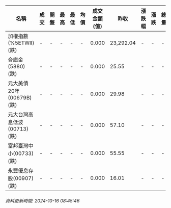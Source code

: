 | 名稱 | 成交 | 開盤 | 最高 | 最低 | 均價 | 成交金額(億) | 昨收 | 漲跌幅 | 漲跌 | 總量 | 昨量 | 振幅 |
| -------- | -------- | -------- | -------- |-------- | -------- | -------- |-------- |-------- |-------- | -------- | -------- |-------- |
|加權指數(%5ETWII) (跌)|-|-|-|-|-|0.000|23,292.04|-|-|-|-|0.00%|
|合庫金(5880) (跌)|-|-|-|-|-|0.000|25.55|-|-|-|-|0.00%|
|元大美債20年(00679B) (跌)|-|-|-|-|-|0.000|29.98|-|-|-|-|0.00%|
|元大台灣高息低波(00713) (跌)|-|-|-|-|-|0.000|57.10|-|-|-|-|0.00%|
|富邦臺灣中小(00733) (跌)|-|-|-|-|-|0.000|55.55|-|-|-|-|0.00%|
|永豐優息存股(00907) (跌)|-|-|-|-|-|0.000|16.01|-|-|-|-|0.00%|
###### 資料更新時間: 2024-10-16 08:45:46